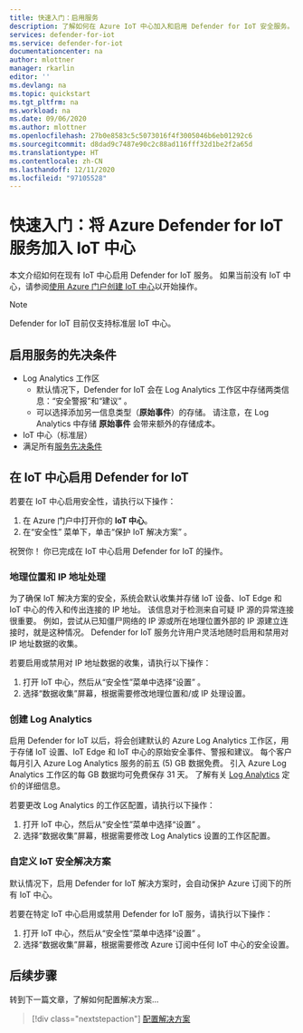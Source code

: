 ```yaml
---
title: 快速入门：启用服务
description: 了解如何在 Azure IoT 中心加入和启用 Defender for IoT 安全服务。
services: defender-for-iot
ms.service: defender-for-iot
documentationcenter: na
author: mlottner
manager: rkarlin
editor: ''
ms.devlang: na
ms.topic: quickstart
ms.tgt_pltfrm: na
ms.workload: na
ms.date: 09/06/2020
ms.author: mlottner
ms.openlocfilehash: 27b0e8583c5c5073016f4f3005046b6eb01292c6
ms.sourcegitcommit: d8dad9c7487e90c2c88ad116fff32d1be2f2a65d
ms.translationtype: HT
ms.contentlocale: zh-CN
ms.lasthandoff: 12/11/2020
ms.locfileid: "97105528"
---
```

# <a name="quickstart-onboard-azure-defender-for-iot-service-in-iot-hub"></a>快速入门：将 Azure Defender for IoT 服务加入 IoT 中心

本文介绍如何在现有 IoT 中心启用 Defender for IoT 服务。 如果当前没有 IoT 中心，请参阅[使用 Azure 门户创建 IoT 中心](https://docs.microsoft.com/azure/iot-hub/iot-hub-create-through-portal)以开始操作。

> [!NOTE]
> Defender for IoT 目前仅支持标准层 IoT 中心。

## <a name="prerequisites-for-enabling-the-service"></a>启用服务的先决条件

- Log Analytics 工作区
  - 默认情况下，Defender for IoT 会在 Log Analytics 工作区中存储两类信息：“安全警报”和“建议” 。
  - 可以选择添加另一信息类型（**原始事件**）的存储。 请注意，在 Log Analytics 中存储 **原始事件** 会带来额外的存储成本。
- IoT 中心（标准层）
- 满足所有[服务先决条件](service-prerequisites.md)

## <a name="enable-defender-for-iot-on-your-iot-hub"></a>在 IoT 中心启用 Defender for IoT

若要在 IoT 中心启用安全性，请执行以下操作：

1. 在 Azure 门户中打开你的 **IoT 中心**。
1. 在“安全性”  菜单下，单击“保护 IoT 解决方案”  。

祝贺你！ 你已完成在 IoT 中心启用 Defender for IoT 的操作。

### <a name="geolocation-and-ip-address-handling"></a>地理位置和 IP 地址处理

为了确保 IoT 解决方案的安全，系统会默认收集并存储 IoT 设备、IoT Edge 和 IoT 中心的传入和传出连接的 IP 地址。 该信息对于检测来自可疑 IP 源的异常连接很重要。 例如，尝试从已知僵尸网络的 IP 源或所在地理位置外部的 IP 源建立连接时，就是这种情况。 Defender for IoT 服务允许用户灵活地随时启用和禁用对 IP 地址数据的收集。

若要启用或禁用对 IP 地址数据的收集，请执行以下操作：

1. 打开 IoT 中心，然后从“安全性”菜单中选择“设置” 。
1. 选择“数据收集”屏幕，根据需要修改地理位置和/或 IP 处理设置。

### <a name="log-analytics-creation"></a>创建 Log Analytics

启用 Defender for IoT 以后，将会创建默认的 Azure Log Analytics 工作区，用于存储 IoT 设置、IoT Edge 和 IoT 中心的原始安全事件、警报和建议。 每个客户每月引入 Azure Log Analytics 服务的前五 (5) GB 数据免费。 引入 Azure Log Analytics 工作区的每 GB 数据均可免费保存 31 天。 了解有关 [Log Analytics](https://www.azure.cn/pricing/details/monitor/) 定价的详细信息。

若要更改 Log Analytics 的工作区配置，请执行以下操作：

1. 打开 IoT 中心，然后从“安全性”菜单中选择“设置” 。
1. 选择“数据收集”屏幕，根据需要修改 Log Analytics 设置的工作区配置。

### <a name="customize-your-iot-security-solution"></a>自定义 IoT 安全解决方案

默认情况下，启用 Defender for IoT 解决方案时，会自动保护 Azure 订阅下的所有 IoT 中心。

若要在特定 IoT 中心启用或禁用 Defender for IoT 服务，请执行以下操作：

1. 打开 IoT 中心，然后从“安全性”菜单中选择“设置” 。
1. 选择“数据收集”屏幕，根据需要修改 Azure 订阅中任何 IoT 中心的安全设置。

## <a name="next-steps"></a>后续步骤

转到下一篇文章，了解如何配置解决方案...

> [!div class="nextstepaction"]
> [配置解决方案](quickstart-configure-your-solution.md)
